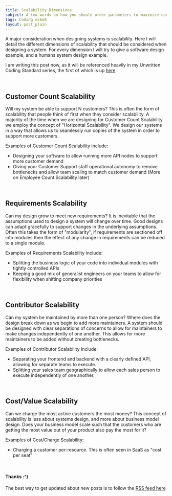 ```yaml
---
title: Scalability Dimensions
subject: A few words on how you should order parameters to maximize codebase consistency and scalability
tags: Coding mike8
layout: post_plain
---
```


A major consideration when designing systems is scalability. Here I will detail the different dimensions of scalability that should be considered when designing a system. For every dimension I will try to give a software design example, and a humans system design example.

I am writing this post now, as it will be referenced heavily in my Unwritten Coding Standard series, the first of which is up [here](/2020/05/13/Coding-Standards-Argument-Ordering.html)

<br/>

## Customer Count Scalability

Will my system be able to support N customers? This is often the form of scalability that people think of first when they consider scalability. A majority of the time when we are designing for Customer Count Scalability we employ the concept of "Horizontal Scalability". We design our systems in a way that allows us to seamlessly run copies of the system in order to support more customers.

Examples of Customer Count Scalability include:

- Designing your software to allow running more API nodes to support more customer demand
- Giving your Customer Support staff operational autonomy to remove bottlenecks and allow team scaling to match customer demand (More on Employee Count Scalability later)

<br/>

## Requirements Scalability

Can my design grow to meet new requirements? It is inevitable that the assumptions used to design a system will change over time. Good designs can adapt gracefully to support changes in the underlying assumptions. Often this takes the form of "modularity", if requirements are sectioned off into modules then the effect of any change in requirements can be reduced to a single module.

Examples of Requirements Scalability include:

- Splitting the business logic of your code into individual modules with tightly controlled APIs
- Keeping a good mix of generalist engineers on your teams to allow for flexibility when shifting company priorities

<br/>

## Contributor Scalability

Can my system be maintained by more than one person? Where does the design break down as we begin to add more maintainers. A system should be designed with clear separations of concerns to allow for maintainers to make changes independently of one another. This allows for more maintainers to be added without creating bottlenecks.

Examples of Contributor Scalability Include:

- Separating your frontend and backend with a clearly defined API, allowing for separate teams to execute.
- Splitting your sales team geographically to allow each sales person to execute independently of one another.

<br/>

## Cost/Value Scalability

Can we charge the most active customers the most money? This concept of scalability is less about systems design, and more about business model design. Does your business model scale such that the customers who are getting the most value out of your product also pay the most for it?

Examples of Cost/Charge Scalability:

- Charging a customer per-resource. This is often seen in SaaS as "cost per seat"

<br/>

#### Thanks :^)

The best way to get updated about new posts is to follow the [RSS feed here](https://mikelyons.org/feed.xml)
